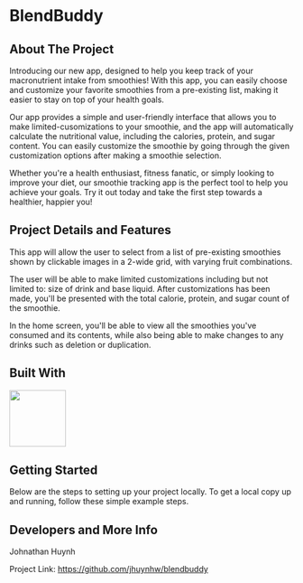 # BlendBuddy

## About The Project
Introducing our new app, designed to help you keep track of your macronutrient intake from smoothies! With this app, you can easily choose and customize your favorite smoothies from a pre-existing list, making it easier to stay on top of your health goals.

Our app provides a simple and user-friendly interface that allows you to make limited-cusomizations to your smoothie, and the app will automatically calculate the nutritional value, including the calories, protein, and sugar content. You can easily customize the smoothie by going through the given customization options after making a smoothie selection.

Whether you're a health enthusiast, fitness fanatic, or simply looking to improve your diet, our smoothie tracking app is the perfect tool to help you achieve your goals. Try it out today and take the first step towards a healthier, happier you!

## Project Details and Features
This app will allow the user to select from a list of pre-existing smoothies shown by clickable images in a 2-wide grid, with varying fruit combinations.

The user will be able to make limited customizations including but not limited to: size of drink and base liquid. After customizations has been made, you'll be presented with the total calorie, protein, and sugar count of the smoothie.

In the home screen, you'll be able to view all the smoothies you've consumed and its contents, while also being able to make changes to any drinks such as deletion or duplication.

## Built With
<a href="https://developer.apple.com/documentation/swiftui"><img src="https://i.imgur.com/XIH2GyL.png" width="100"></a>

## Getting Started
Below are the steps to setting up your project locally. To get a local copy up and running, follow these simple example steps.

## Developers and More Info
Johnathan Huynh

Project Link: https://github.com/jhuynhw/blendbuddy

[SwiftUI-url]: https://developer.apple.com/documentation/swiftui
